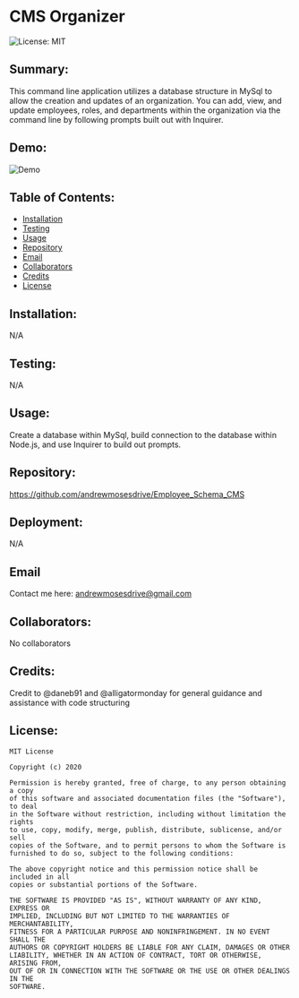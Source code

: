# CMS Organizer 
  

  ![License: MIT](https://img.shields.io/badge/License-MIT-yellow.svg) 
## Summary:
  This command line application utilizes a database structure in MySql to allow the creation and updates of an organization. You can add, view, and update employees, roles, and departments within the organization via the command line by following prompts built out with Inquirer. 
  
  ## Demo:
  ![Demo](https://github.com/andrewmosesdrive/Employee_Schema_CMS/blob/main/Assets/Employee_Schema.gif?raw=true)


  
  ## Table of Contents:
  * [Installation](#installation) 
  * [Testing](#testing)
  * [Usage](#usage)
  * [Repository](#repository)
  * [Email](#email)
  * [Collaborators](#collaborators)
  * [Credits](#credits)
  * [License](#license)
  
  ## Installation: 
  N/A 
  

  
  ## Testing: 
  N/A 
  

  
  ## Usage: 
  Create a database within MySql, build connection to the database within Node.js, and use Inquirer to build out prompts.
  

  
  ## Repository: 
  https://github.com/andrewmosesdrive/Employee_Schema_CMS 
  

  
  ## Deployment: 
  N/A 
  

  
  ## Email 
  Contact me here: 
  andrewmosesdrive@gmail.com
  

  
  ## Collaborators: 
  No collaborators
  

  
  ## Credits: 
  Credit to @daneb91 and @alligatormonday for general guidance and assistance with code structuring 
  

  ## License:
    
    MIT License

    Copyright (c) 2020
    
    Permission is hereby granted, free of charge, to any person obtaining a copy
    of this software and associated documentation files (the "Software"), to deal
    in the Software without restriction, including without limitation the rights
    to use, copy, modify, merge, publish, distribute, sublicense, and/or sell
    copies of the Software, and to permit persons to whom the Software is
    furnished to do so, subject to the following conditions:
    
    The above copyright notice and this permission notice shall be included in all
    copies or substantial portions of the Software.
    
    THE SOFTWARE IS PROVIDED "AS IS", WITHOUT WARRANTY OF ANY KIND, EXPRESS OR
    IMPLIED, INCLUDING BUT NOT LIMITED TO THE WARRANTIES OF MERCHANTABILITY,
    FITNESS FOR A PARTICULAR PURPOSE AND NONINFRINGEMENT. IN NO EVENT SHALL THE
    AUTHORS OR COPYRIGHT HOLDERS BE LIABLE FOR ANY CLAIM, DAMAGES OR OTHER
    LIABILITY, WHETHER IN AN ACTION OF CONTRACT, TORT OR OTHERWISE, ARISING FROM,
    OUT OF OR IN CONNECTION WITH THE SOFTWARE OR THE USE OR OTHER DEALINGS IN THE
    SOFTWARE.